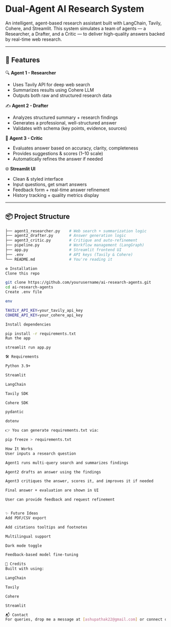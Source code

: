 #  Dual-Agent AI Research System

An intelligent, agent-based research assistant built with LangChain, Tavily, Cohere, and Streamlit. 
This system simulates a team of agents — a Researcher, a Drafter, and a Critic — to deliver high-quality answers backed by real-time web research.

---

## 🚀 Features

🔍 **Agent 1 - Researcher**
- Uses Tavily API for deep web search
- Summarizes results using Cohere LLM
- Outputs both raw and structured research data

✍️ **Agent 2 - Drafter**
- Analyzes structured summary + research findings
- Generates a professional, well-structured answer
- Validates with schema (key points, evidence, sources)

🧪 **Agent 3 - Critic**
- Evaluates answer based on accuracy, clarity, completeness
- Provides suggestions & scores (1–10 scale)
- Automatically refines the answer if needed

🌐 **Streamlit UI**
- Clean & styled interface
- Input questions, get smart answers
- Feedback form + real-time answer refinement
- History tracking + quality metrics display

---

## 📦 Project Structure

```bash
├── agent1_researcher.py    # Web search + summarization logic
├── agent2_drafter.py       # Answer generation logic
├── agent3_critic.py        # Critique and auto-refinement
├── pipeline.py             # Workflow management (LangGraph)
├── app.py                  # Streamlit frontend UI
├── .env                    # API keys (Tavily & Cohere)
└── README.md               # You're reading it

⚙️ Installation
Clone this repo

git clone https://github.com/yourusername/ai-research-agents.git
cd ai-research-agents
Create .env file

env

TAVILY_API_KEY=your_tavily_api_key
COHERE_API_KEY=your_cohere_api_key

Install dependencies

pip install -r requirements.txt
Run the app

streamlit run app.py

🛠 Requirements

Python 3.9+

Streamlit

LangChain

Tavily SDK

Cohere SDK

pydantic

dotenv

👉 You can generate requirements.txt via:

pip freeze > requirements.txt

How It Works
User inputs a research question

Agent1 runs multi-query search and summarizes findings

Agent2 drafts an answer using the findings

Agent3 critiques the answer, scores it, and improves it if needed

Final answer + evaluation are shown in UI

User can provide feedback and request refinement


✨ Future Ideas
Add PDF/CSV export

Add citations tooltips and footnotes

Multilingual support

Dark mode toggle

Feedback-based model fine-tuning

🙌 Credits
Built with using:

LangChain

Tavily

Cohere

Streamlit

📬 Contact
For queries, drop me a message at [ashupathak22@gmail.com] or connect on LinkedIn